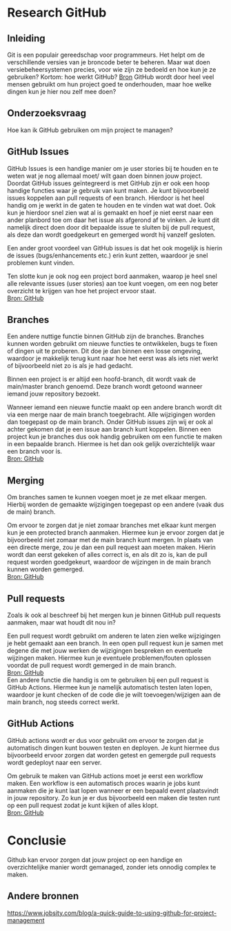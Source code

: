 # Research GitHub 

## Inleiding 
Git is een populair gereedschap voor programmeurs. 
Het helpt om de verschillende versies van je broncode beter te beheren. 
Maar wat doen versiebeheersystemen precies, voor wie zijn ze bedoeld en hoe kun je ze gebruiken? Kortom: hoe werkt GitHub? 
[Bron](https://techacademy.id.nl/blog/hoe-werkt-github/) 
GitHub wordt door heel veel mensen gebruikt om hun project goed te onderhouden, maar hoe welke dingen kun je hier nou zelf mee doen? 

## Onderzoeksvraag 
Hoe kan ik GitHub gebruiken om mijn project te managen? 

## GitHub Issues 
GitHub Issues is een handige manier om je user stories bij te houden en te weten wat je nog allemaal moet/ wilt gaan doen binnen jouw project. 
Doordat GitHub issues geïntegreerd is met GitHub zijn er ook een hoop handige functies waar je gebruik van kunt maken. 
Je kunt bijvoorbeeld issues koppelen aan pull requests of een branch. 
Hierdoor is het heel handig om je werkt in de gaten te houden en te vinden wat wat doet. 
Ook kun je hierdoor snel zien wat al is gemaakt en hoef je niet eerst naar een ander planbord toe om daar het issue als afgerond af te vinken. 
Je kunt dit namelijk direct doen door dit bepaalde issue te sluiten bij de pull request, als deze dan wordt goedgekeurt en gemerged wordt hij vanzelf gesloten.  

Een ander groot voordeel van GitHub issues is dat het ook mogelijk is hierin de issues (bugs/enhancements etc.) erin kunt zetten, waardoor je snel problemen kunt vinden. 

Ten slotte kun je ook nog een project bord aanmaken, waarop je heel snel alle relevante issues (user stories) aan toe kunt voegen, 
om een nog beter overzicht te krijgen van hoe het project ervoor staat.    
[Bron: GitHub](https://docs.github.com/en/issues/tracking-your-work-with-issues/about-issues) 

## Branches 
Een andere nuttige functie binnen GitHub zijn de branches. 
Branches kunnen worden gebruikt om nieuwe functies te ontwikkelen, bugs te fixen of dingen uit te proberen. 
Dit doe je dan binnen een losse omgeving, waardoor je makkelijk terug kunt naar hoe het eerst was als iets niet werkt of bijvoorbeeld niet zo is als je had gedacht.   

Binnen een project is er altijd een hoofd-branch, dit wordt vaak de main/master branch genoemd. 
Deze branch wordt getoond wanneer iemand jouw repository bezoekt.  

Wanneer iemand een nieuwe functie maakt op een andere branch wordt dit via een merge naar de main branch toegebracht. 
Alle wijzigingen worden dan toegepast op de main branch. 
Onder GitHub issues zijn wij er ook al achter gekomen dat je een issue aan branch kunt koppelen. 
Binnen een project kun je branches dus ook handig gebruiken om een functie te maken in een bepaalde branch. 
Hiermee is het dan ook gelijk overzichtelijk waar een branch voor is.    
[Bron: GitHub](https://docs.github.com/en/pull-requests/collaborating-with-pull-requests/proposing-changes-to-your-work-with-pull-requests/about-branches) 

## Merging 
Om branches samen te kunnen voegen moet je ze met elkaar mergen. 
Hierbij worden de gemaakte wijzigingen toegepast op een andere (vaak dus de main) branch.  

Om ervoor te zorgen dat je niet zomaar branches met elkaar kunt mergen kun je een protected branch aanmaken. 
Hiermee kun je ervoor zorgen dat je bijvoorbeeld niet zomaar met de main branch kunt mergen. 
In plaats van een directe merge, zou je dan een pull request aan moeten maken. 
Hierin wordt dan eerst gekeken of alles correct is, en als dit zo is, kan de pull request worden goedgekeurt, 
waardoor de wijzingen in de main branch kunnen worden gemerged.  
[Bron: GitHub](https://docs.github.com/en/repositories/configuring-branches-and-merges-in-your-repository/configuring-pull-request-merges/about-merge-methods-on-github) 

## Pull requests 
Zoals ik ook al beschreef bij het mergen kun je binnen GitHub pull requests aanmaken, maar wat houdt dit nou in?  

Een pull request wordt gebruikt om anderen te laten zien welke wijzigingen je hebt gemaakt aan een branch. 
In een open pull request kun je samen met degene die met jouw werken de wijzigingen bespreken en eventuele wijzingen maken. 
Hiermee kun je eventuele problemen/fouten oplossen voordat de pull request wordt gemerged in de main branch.   
[Bron: GitHub](https://docs.github.com/en/pull-requests/collaborating-with-pull-requests/proposing-changes-to-your-work-with-pull-requests/about-pull-requests)  
Een andere functie die handig is om te gebruiken bij een pull request is GitHub Actions. 
Hiermee kun je namelijk automatisch testen laten lopen, waardoor je kunt checken of de code die je wilt toevoegen/wijzigen aan de main branch, nog steeds correct werkt. 

## GitHub Actions 
GitHub actions wordt er dus voor gebruikt om ervoor te zorgen dat je automatisch dingen kunt bouwen testen en deployen. 
Je kunt hiermee dus bijvoorbeeld ervoor zorgen dat worden getest en gemergde pull requests wordt gedeployt naar een server.  

Om gebruik te maken van GitHub actions moet je eerst een workflow maken. 
Een workflow is een automatisch proces waarin je jobs kunt aanmaken die je kunt laat lopen wanneer er een bepaald event plaatsvindt in jouw repository. 
Zo kun je er dus bijvoorbeeld een maken die testen runt op een pull request zodat je kunt kijken of alles klopt.  
[Bron: GitHub](https://docs.github.com/en/actions ) 

# Conclusie
Github kan ervoor zorgen dat jouw project op een handige en overzichtelijke manier wordt gemanaged, zonder iets onnodig complex te maken.

## Andere bronnen   
https://www.jobsity.com/blog/a-quick-guide-to-using-github-for-project-management  
